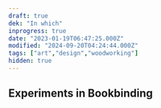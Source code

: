 ```yaml
---
draft: true
dek: "In which"
inprogress: true
date: "2023-01-19T06:47:25.000Z"
modified: "2024-09-20T04:24:44.000Z"
tags: ["art","design","woodworking"]
hidden: true
---
```

## Experiments in Bookbinding

